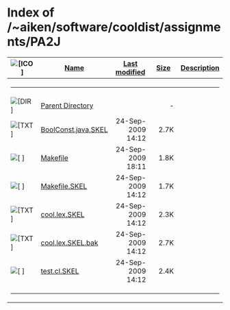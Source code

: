 # Index of /~aiken/software/cooldist/assignments/PA2J

<table>
<colgroup>
<col style="width: 20%" />
<col style="width: 20%" />
<col style="width: 20%" />
<col style="width: 20%" />
<col style="width: 20%" />
</colgroup>
<thead>
<tr>
<th><img src="/icons/blank.gif" alt="[ICO]" /></th>
<th><a href="?C=N;O=D">Name</a></th>
<th><a href="?C=M;O=A">Last modified</a></th>
<th><a href="?C=S;O=A">Size</a></th>
<th><a href="?C=D;O=A">Description</a></th>
</tr>
</thead>
<tbody>
<tr>
<th colspan="5"><hr /></th>
</tr>
&#10;<tr>
<td data-valign="top"><img src="/icons/back.gif" alt="[DIR]" /></td>
<td><a href="/~aiken/software/cooldist/assignments/">Parent
Directory</a></td>
<td> </td>
<td style="text-align: right;">-</td>
<td> </td>
</tr>
<tr>
<td data-valign="top"><img src="/icons/text.gif" alt="[TXT]" /></td>
<td><a href="BoolConst.java.SKEL">BoolConst.java.SKEL</a></td>
<td style="text-align: right;">24-Sep-2009 14:12</td>
<td style="text-align: right;">2.7K</td>
<td> </td>
</tr>
<tr>
<td data-valign="top"><img src="/icons/unknown.gif" alt="[ ]" /></td>
<td><a href="Makefile">Makefile</a></td>
<td style="text-align: right;">24-Sep-2009 18:11</td>
<td style="text-align: right;">1.8K</td>
<td> </td>
</tr>
<tr>
<td data-valign="top"><img src="/icons/unknown.gif" alt="[ ]" /></td>
<td><a href="Makefile.SKEL">Makefile.SKEL</a></td>
<td style="text-align: right;">24-Sep-2009 14:12</td>
<td style="text-align: right;">1.7K</td>
<td> </td>
</tr>
<tr>
<td data-valign="top"><img src="/icons/text.gif" alt="[TXT]" /></td>
<td><a href="cool.lex.SKEL">cool.lex.SKEL</a></td>
<td style="text-align: right;">24-Sep-2009 14:12</td>
<td style="text-align: right;">2.3K</td>
<td> </td>
</tr>
<tr>
<td data-valign="top"><img src="/icons/text.gif" alt="[TXT]" /></td>
<td><a href="cool.lex.SKEL.bak">cool.lex.SKEL.bak</a></td>
<td style="text-align: right;">24-Sep-2009 14:12</td>
<td style="text-align: right;">2.7K</td>
<td> </td>
</tr>
<tr>
<td data-valign="top"><img src="/icons/unknown.gif" alt="[ ]" /></td>
<td><a href="test.cl.SKEL">test.cl.SKEL</a></td>
<td style="text-align: right;">24-Sep-2009 14:12</td>
<td style="text-align: right;">2.4K</td>
<td> </td>
</tr>
<tr>
<td colspan="5"><hr /></td>
</tr>
</tbody>
</table>
